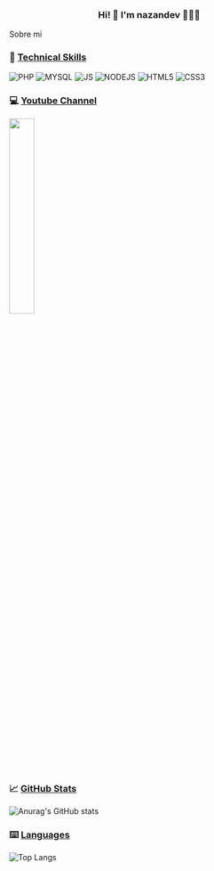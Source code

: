<p align="center">
  <a href="" target="_blank"><img src=""></a>
</p>
<h3 align="center"> Hi! 👋 I'm nazandev 👨🏻‍💻</h3>
Sobre mi

### 💼 [Technical Skills](#-technical-skills)
![PHP](https://img.shields.io/badge/PHP-777BB4?style=for-the-badge&logo=php&logoColor=white)
![MYSQL](https://img.shields.io/badge/MySQL-005C84?style=for-the-badge&logo=mysql&logoColor=white)
![JS](https://img.shields.io/badge/JavaScript-323330?style=for-the-badge&logo=javascript&logoColor=F7DF1E)
![NODEJS](https://img.shields.io/badge/Node%20js-339933?style=for-the-badge&logo=nodedotjs&logoColor=white)
![HTML5](https://img.shields.io/badge/HTML5-E34F26?style=for-the-badge&logo=html5&logoColor=white)
![CSS3](https://img.shields.io/badge/CSS3-1572B6?style=for-the-badge&logo=css3&logoColor=white)

### 💻 [Youtube Channel](https://youtube.com/@nazandev?sub_confirmation=1)
<!-- YOUTUBE:START -->
<a href='https://www.youtube.com/watch?v=M7F6tOaEOcA' target='_blank'>
              <img width='30%' src='https://i.ytimg.com/vi/M7F6tOaEOcA/hqdefault.jpg'/>
            </a>
<!-- YOUTUBE:END -->

### 📈 [GitHub Stats](#-github-stats)
![Anurag's GitHub stats](https://github-readme-stats.vercel.app/api?username=nazandev&show_icons=true&theme=tokyonight)

### ⌨️ [Languages](#%EF%B8%8F-languages)
![Top Langs](https://github-readme-stats.vercel.app/api/top-langs/?username=nazandev&layout=compact&theme=tokyonight)